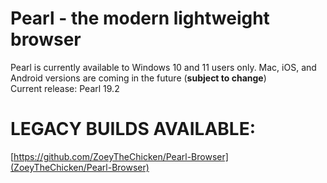 # Pearl - the modern lightweight browser
Pearl is currently available to Windows 10 and 11 users only. Mac, iOS, and Android versions are coming in the future (****subject to change****) <br>
Current release: Pearl 19.2
# LEGACY BUILDS AVAILABLE:
[https://github.com/ZoeyTheChicken/Pearl-Browser](ZoeyTheChicken/Pearl-Browser)
